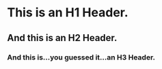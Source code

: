 # This is an H1 Header.
## And this is an H2 Header.
### And this is...you guessed it...an H3 Header.
